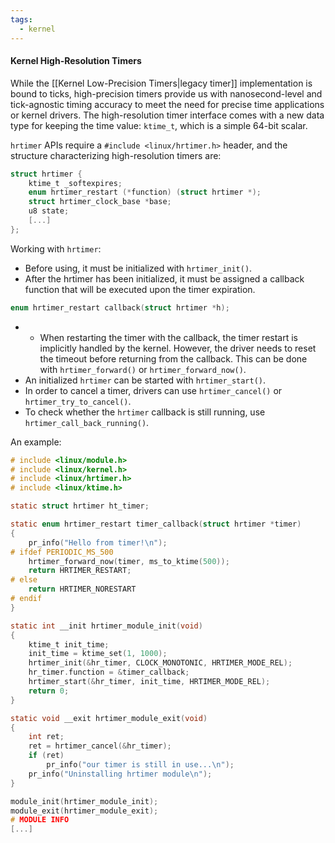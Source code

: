 ```yaml
---
tags:
  - kernel
---
```

#### Kernel High-Resolution Timers
While the [[Kernel Low-Precision Timers|legacy timer]] implementation is bound to ticks, high-precision timers provide us with nanosecond-level and tick-agnostic timing accuracy to meet the need for precise time applications or kernel drivers. The high-resolution timer interface comes with a new data type for keeping the time value: `ktime_t`, which is a simple 64-bit scalar.

`hrtimer` APIs require a `#include <linux/hrtimer.h>` header, and the structure characterizing high-resolution timers are:
```c
struct hrtimer {
	ktime_t _softexpires;
	enum hrtimer_restart (*function) (struct hrtimer *);
	struct hrtimer_clock_base *base;
	u8 state;
	[...]
};
```

Working with `hrtimer`:
- Before using, it must be initialized with `hrtimer_init()`.
- After the hrtimer has been initialized, it must be assigned a callback function that will be executed upon the timer expiration.
```c
enum hrtimer_restart callback(struct hrtimer *h);
```
- 
	- When restarting the timer with the callback, the timer restart is implicitly handled by the kernel. However, the driver needs to reset the timeout before returning from the callback. This can be done with `hrtimer_forward()` or `hrtimer_forward_now()`.
- An initialized `hrtimer` can be started with `hrtimer_start()`.
- In order to cancel a timer, drivers can use `hrtimer_cancel()` or `hrtimer_try_to_cancel()`.
- To check whether the `hrtimer` callback is still running, use `hrtimer_call_back_running()`.

An example:
```c
# include <linux/module.h>
# include <linux/kernel.h>
# include <linux/hrtimer.h>
# include <linux/ktime.h>

static struct hrtimer ht_timer;

static enum hrtimer_restart timer_callback(struct hrtimer *timer)
{
	pr_info("Hello from timer!\n");
# ifdef PERIODIC_MS_500
	hrtimer_forward_now(timer, ms_to_ktime(500));
	return HRTIMER_RESTART;
# else
	return HRTIMER_NORESTART
# endif
}

static int __init hrtimer_module_init(void)
{
	ktime_t init_time;
	init_time = ktime_set(1, 1000);
	hrtimer_init(&hr_timer, CLOCK_MONOTONIC, HRTIMER_MODE_REL);
	hr_timer.function = &timer_callback;
	hrtimer_start(&hr_timer, init_time, HRTIMER_MODE_REL);
	return 0;
}

static void __exit hrtimer_module_exit(void)
{
	int ret;
	ret = hrtimer_cancel(&hr_timer);
	if (ret)
		pr_info("our timer is still in use...\n");
	pr_info("Uninstalling hrtimer module\n");
}

module_init(hrtimer_module_init);
module_exit(hrtimer_module_exit);
# MODULE INFO
[...]
```
